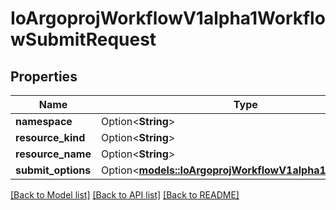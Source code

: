# IoArgoprojWorkflowV1alpha1WorkflowSubmitRequest

## Properties

Name | Type | Description | Notes
------------ | ------------- | ------------- | -------------
**namespace** | Option<**String**> |  | [optional]
**resource_kind** | Option<**String**> |  | [optional]
**resource_name** | Option<**String**> |  | [optional]
**submit_options** | Option<[**models::IoArgoprojWorkflowV1alpha1SubmitOpts**](io.argoproj.workflow.v1alpha1.SubmitOpts.md)> |  | [optional]

[[Back to Model list]](../README.md#documentation-for-models) [[Back to API list]](../README.md#documentation-for-api-endpoints) [[Back to README]](../README.md)


